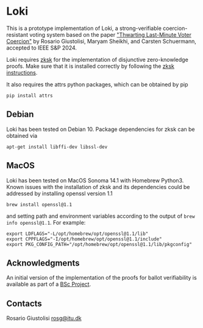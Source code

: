 # Loki
This is a prototype implementation of Loki, a strong-verifiable coercion-resistant voting system based on the paper ["Thwarting Last-Minute Voter Coercion"](https://eprint.iacr.org/2023/1876) by Rosario Giustolisi, Maryam Sheikhi, and Carsten Schuermann, accepted to IEEE S&P 2024.

Loki requires [zksk](https://github.com/spring-epfl/zksk) for the implementation of disjunctive zero-knowledge proofs. Make sure that it is installed correctly by following the [zksk instructions](https://github.com/spring-epfl/zksk#getting-started).

It also requires the attrs python packages, which can be obtained by pip
```
pip install attrs
```

## Debian
Loki has been tested on Debian 10. Package dependencies for zksk can be obtained via 
```
apt-get install libffi-dev libssl-dev
```

## MacOS

Loki has been tested on MacOS Sonoma 14.1 with Homebrew Python3. Known issues with the installation of zksk and its dependencies could be addressed by installing openssl version 1.1
```
brew install openssl@1.1
```


and setting path and environment variables according to the output of ``` brew info openssl@1.1 ```. For example:
```
export LDFLAGS="-L/opt/homebrew/opt/openssl@1.1/lib"
export CPPFLAGS="-I/opt/homebrew/opt/openssl@1.1/include"
export PKG_CONFIG_PATH="/opt/homebrew/opt/openssl@1.1/lib/pkgconfig"

```

## Acknowledgments
An initial version of the implementation of the proofs for ballot verifiability is available as part of a [BSc Project](https://github.com/Myssenberg/BScProject).

## Contacts
Rosario Giustolisi <rosg@itu.dk>
